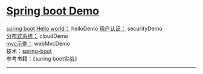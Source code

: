 # [Spring boot Demo](https://github.com/shuchun/bootExample)  

[spring boot Hello world：](https://github.com/shuchun/bootExample/tree/master/helloboot) helloDemo
[用户认证：](https://github.com/shuchun/bootExample/tree/master/securityExample) securityDemo   
[分布式系统：](https://github.com/shuchun/bootExample/tree/master/cloudDemo) cloudDemo     
[mvc示例：](https://github.com/shuchun/bootExample/tree/master/webmvcDemo) webMvcDemo            
技术：[spring-boot](http://projects.spring.io/spring-boot/)  
参考书籍：《spring boot实战》   

----  
